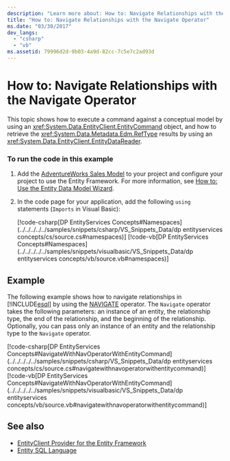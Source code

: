 ```yaml
---
description: "Learn more about: How to: Navigate Relationships with the Navigate Operator"
title: "How to: Navigate Relationships with the Navigate Operator"
ms.date: "03/30/2017"
dev_langs: 
  - "csharp"
  - "vb"
ms.assetid: 79996d2d-9b03-4a9d-82cc-7c5e7c2ad93d
---
```

# How to: Navigate Relationships with the Navigate Operator

This topic shows how to execute a command against a conceptual model by using an <xref:System.Data.EntityClient.EntityCommand> object, and how to retrieve the <xref:System.Data.Metadata.Edm.RefType> results by using an <xref:System.Data.EntityClient.EntityDataReader>.  
  
### To run the code in this example  
  
1. Add the [AdventureWorks Sales Model](https://github.com/Microsoft/sql-server-samples/releases/tag/adventureworks) to your project and configure your project to use the Entity Framework. For more information, see [How to: Use the Entity Data Model Wizard](/previous-versions/dotnet/netframework-4.0/bb738677(v=vs.100)).  
  
2. In the code page for your application, add the following `using` statements (`Imports` in Visual Basic):  
  
     [!code-csharp[DP EntityServices Concepts#Namespaces](../../../../../samples/snippets/csharp/VS_Snippets_Data/dp entityservices concepts/cs/source.cs#namespaces)]
     [!code-vb[DP EntityServices Concepts#Namespaces](../../../../../samples/snippets/visualbasic/VS_Snippets_Data/dp entityservices concepts/vb/source.vb#namespaces)]  
  
## Example  

 The following example shows how to navigate relationships in [!INCLUDE[esql](../../../../../includes/esql-md.md)] by using the [NAVIGATE](./language-reference/navigate-entity-sql.md) operator. The `Navigate` operator takes the following parameters: an instance of an entity, the relationship type, the end of the relationship, and the beginning of the relationship. Optionally, you can pass only an instance of an entity and the relationship type to the `Navigate` operator.  
  
 [!code-csharp[DP EntityServices Concepts#NavigateWithNavOperatorWithEntityCommand](../../../../../samples/snippets/csharp/VS_Snippets_Data/dp entityservices concepts/cs/source.cs#navigatewithnavoperatorwithentitycommand)]
 [!code-vb[DP EntityServices Concepts#NavigateWithNavOperatorWithEntityCommand](../../../../../samples/snippets/visualbasic/VS_Snippets_Data/dp entityservices concepts/vb/source.vb#navigatewithnavoperatorwithentitycommand)]  
  
## See also

- [EntityClient Provider for the Entity Framework](entityclient-provider-for-the-entity-framework.md)
- [Entity SQL Language](./language-reference/entity-sql-language.md)
